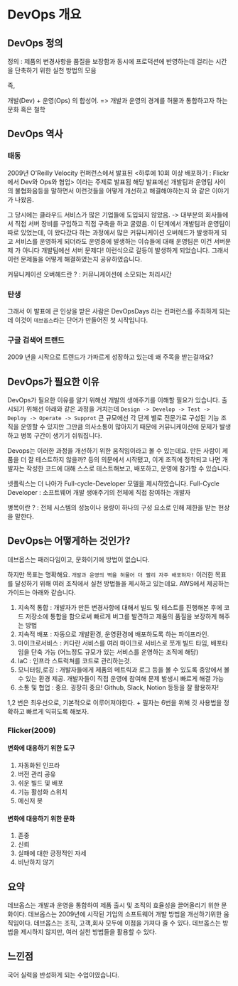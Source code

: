# DevOps 개요

## DevOps 정의
정의 : 제품의 변경사항을 품질을 보장함과 동시에 프로덕션에 반영하는데 걸리는 시간을 단축하기 위한 실천 방법의 모음

즉,

개발(Dev) + 운영(Ops) 의 합성어. => 개발과 운영의 경계를 허물과 통합하고자 하는 문화 혹은 철학

## DevOps 역사
### 태동
2009년 O'Reilly Velocity 컨퍼런스에서 발표된 <하루에 10회 이상 배포하기 : Flickr에서 Dev와 Ops와 협업> 이라는 주제로 발표됨 
해당 발표에선 개발팀과 운영팀 사이의 불협화음등을 말하면서 이런것들을 어떻게 개선하고 해결해야하는지 와 같은 이야기가 나왔음.

그 당시에는 클라우드 서비스가 많은 기업들에 도입되지 않았음. -> 대부분의 회사들에서 직접 서버 장비를 구입하고 직접 구축을 하고 굴렸음. 
이 단계에서 개발팀과 운영팀이 따로 있었는데, 이 왔다갔다 하는 과정에서 많은 커뮤니케이션 오버헤드가 발생하게 되고 서비스를 운영하게 되더라도 운영중에 발생하는 이슈들에 대해 운영팀은 이건 서버문제
가 아니다 개발팀에선 서버 문제다! 이런식으로 갈등이 발생하게 되었습니다. 그래서 이런 문제들을 어떻게 해결하였는지 공유하였습니다.

커뮤니케이션 오버헤드란 ? : 커뮤니케이션에 소모되는 처리시간
### 탄생
그래서 이 발표에 큰 인상을 받은 사람은 DevOpsDays 라는 컨퍼런스를 주최하게 되는데 이것이 `데브옵스`라는 단어가 만들어진 첫 시작입니다.

### 구글 검색어 트랜드
2009 년을 시작으로 트렌드가 가파르게 성장하고 있는데 왜 주목을 받는걸까요?

## DevOps가 필요한 이유
DevOps가 필요한 이유를 알기 위해선 개발의 생애주기를 이해할 필요가 있습니다. 출시되기 위해선 아래와 같은 과정을 거치는데
`Design -> Develop -> Test -> Deploy -> Operate -> Supprot`
큰 규모에선 각 단계 별로 전문가로 구성된 기능 조직을 운영할 수 있지만 그만큼 의사소통이 많아지기 때문에 커뮤니케이션에 문제가 발생하고 병목 구간이 생기기 쉬워집니다.

Devops는 이러한 과정을 개선하기 위한 움직임이라고 볼 수 있는데요. 만든 사람이 제품을 더 잘 테스트하지 않을까? 등의 의문에서 시작됐고, 이게 조직에 정착되고 나면 개발자는 작성한 코드에
대해 스스로 테스트해보고, 배포하고, 운영에 참가할 수 있습니다.

넷플릭스는 더 나아가 Full-cycle-Developer 모델을 제시하였습니다.
Full-Cycle Developer : 소프트웨어 개발 생애주기의 전체에 직접 참여하는 개발자

병목이란 ? : 전체 시스템의 성능이나 용량이 하나의 구성 요소로 인해 제한을 받는 현상을 말한다.

## DevOps는 어떻게하는 것인가?
데브옵스는 패러다임이고, 문화이기에 방법이 없습니다.

하지만 목표는 명확해요. `개발과 운영의 벽을 허물어 더 빨리 자주 배포하자!` 이러한 목표를 달성하기 위해 여러 조직에서 실천 방법들을 제시하고 있는데요. AWS에서 제공하는 가이드는 아래와 같습니다.

1. 지속적 통합 : 개발자가 만든 변경사항에 대해서 빌드 및 테스트를 진행해본 후에 코드 저장소에 통합을 함으로써 빠르게 버그를 발견하고 제품의 품질을 보장하게 해주는 방법
2. 지속적 배포 : 자동으로 개발환경, 운영환경에 배포하도록 하는 파이프라인.
3. 마이크로서비스 : 커다란 서비스를 여러 마이크로 서비스로 쪼개 빌드 타임, 배포타임을 단축 가능 (어느정도 규모가 있는 서비스를 운영하는 조직에 해당)
4. laC : 인프라 스트럭쳐를 코드로 관리하는것. 
5. 모니터링,로깅 : 개발자들에게 제품의 메트릭과 로그 등을 볼 수 있도록 중앙에서 볼 수 있는 환경 제공. 개발자들이 직접 운영에 참여해 문제 발생시 빠르게 해결 가능
6. 소통 및 협업 : 중요. 굉장히 중요! Github, Slack, Notion 등등을 잘 활용하자! 

1,2 번은 최우선으로, 기본적으로 이루어져야한다. + 필자는 6번을 위해 깃 사용법을 정확하고 빠르게 익히도록 해보자.

### Flicker(2009)
#### 변화에 대응하기 위한 도구
1. 자동화된 인프라
2. 버전 관리 공유
3. 쉬운 빌드 및 배포
4. 기능 활성화 스위치
5. 메신저 봇

#### 변화에 대응하기 위한 문화
1. 존중
2. 신뢰
3. 실패에 대한 긍정적인 자세
4. 비난하지 않기

## 요약
데브옵스는 개발과 운영을 통합하여 제품 출시 및 조직의 효율성을 끌어올리기 위한 문화이다.
데브옵스는 2009년에 시작된 기업의 소프트웨어 개발 방법을 개선하기위한 움직임이다.
데브옵스는 조직, 고객,회사 모두에 이점을 가져다 줄 수 있다.
데브옵스는 방법을 제시하지 않지만, 여러 실천 방법들을 활용할 수 있다.

## 느낀점
국어 실력을 반성하게 되는 수업이였습니다.
